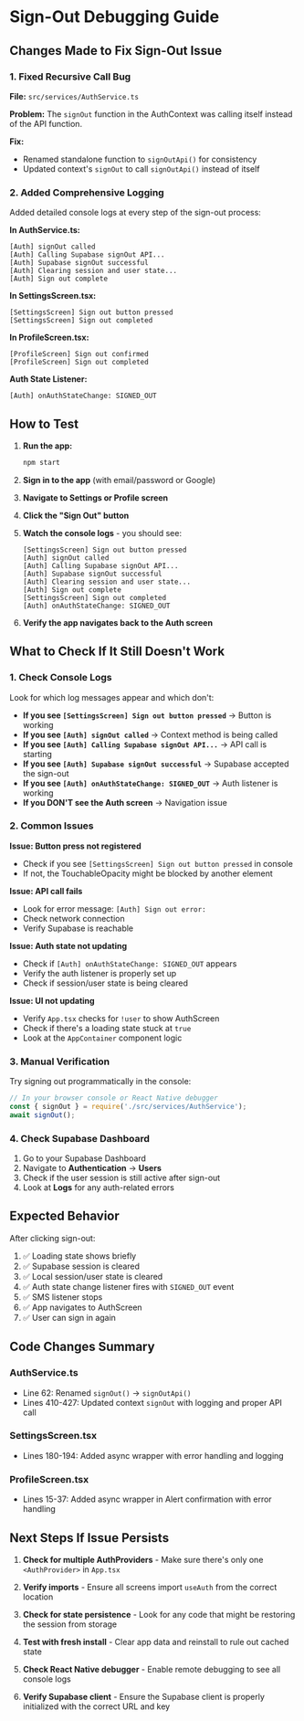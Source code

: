 # Sign-Out Debugging Guide

## Changes Made to Fix Sign-Out Issue

### 1. Fixed Recursive Call Bug
**File:** `src/services/AuthService.ts`

**Problem:** The `signOut` function in the AuthContext was calling itself instead of the API function.

**Fix:** 
- Renamed standalone function to `signOutApi()` for consistency
- Updated context's `signOut` to call `signOutApi()` instead of itself

### 2. Added Comprehensive Logging
Added detailed console logs at every step of the sign-out process:

**In AuthService.ts:**
```
[Auth] signOut called
[Auth] Calling Supabase signOut API...
[Auth] Supabase signOut successful
[Auth] Clearing session and user state...
[Auth] Sign out complete
```

**In SettingsScreen.tsx:**
```
[SettingsScreen] Sign out button pressed
[SettingsScreen] Sign out completed
```

**In ProfileScreen.tsx:**
```
[ProfileScreen] Sign out confirmed
[ProfileScreen] Sign out completed
```

**Auth State Listener:**
```
[Auth] onAuthStateChange: SIGNED_OUT
```

## How to Test

1. **Run the app:**
   ```bash
   npm start
   ```

2. **Sign in to the app** (with email/password or Google)

3. **Navigate to Settings or Profile screen**

4. **Click the "Sign Out" button**

5. **Watch the console logs** - you should see:
   ```
   [SettingsScreen] Sign out button pressed
   [Auth] signOut called
   [Auth] Calling Supabase signOut API...
   [Auth] Supabase signOut successful
   [Auth] Clearing session and user state...
   [Auth] Sign out complete
   [SettingsScreen] Sign out completed
   [Auth] onAuthStateChange: SIGNED_OUT
   ```

6. **Verify the app navigates back to the Auth screen**

## What to Check If It Still Doesn't Work

### 1. Check Console Logs
Look for which log messages appear and which don't:

- **If you see `[SettingsScreen] Sign out button pressed`** → Button is working
- **If you see `[Auth] signOut called`** → Context method is being called
- **If you see `[Auth] Calling Supabase signOut API...`** → API call is starting
- **If you see `[Auth] Supabase signOut successful`** → Supabase accepted the sign-out
- **If you see `[Auth] onAuthStateChange: SIGNED_OUT`** → Auth listener is working
- **If you DON'T see the Auth screen** → Navigation issue

### 2. Common Issues

**Issue: Button press not registered**
- Check if you see `[SettingsScreen] Sign out button pressed` in console
- If not, the TouchableOpacity might be blocked by another element

**Issue: API call fails**
- Look for error message: `[Auth] Sign out error:`
- Check network connection
- Verify Supabase is reachable

**Issue: Auth state not updating**
- Check if `[Auth] onAuthStateChange: SIGNED_OUT` appears
- Verify the auth listener is properly set up
- Check if session/user state is being cleared

**Issue: UI not updating**
- Verify `App.tsx` checks for `!user` to show AuthScreen
- Check if there's a loading state stuck at `true`
- Look at the `AppContainer` component logic

### 3. Manual Verification

Try signing out programmatically in the console:

```javascript
// In your browser console or React Native debugger
const { signOut } = require('./src/services/AuthService');
await signOut();
```

### 4. Check Supabase Dashboard

1. Go to your Supabase Dashboard
2. Navigate to **Authentication** → **Users**
3. Check if the user session is still active after sign-out
4. Look at **Logs** for any auth-related errors

## Expected Behavior

After clicking sign-out:
1. ✅ Loading state shows briefly
2. ✅ Supabase session is cleared
3. ✅ Local session/user state is cleared
4. ✅ Auth state change listener fires with `SIGNED_OUT` event
5. ✅ SMS listener stops
6. ✅ App navigates to AuthScreen
7. ✅ User can sign in again

## Code Changes Summary

### AuthService.ts
- Line 62: Renamed `signOut()` → `signOutApi()`
- Lines 410-427: Updated context `signOut` with logging and proper API call

### SettingsScreen.tsx
- Lines 180-194: Added async wrapper with error handling and logging

### ProfileScreen.tsx
- Lines 15-37: Added async wrapper in Alert confirmation with error handling

## Next Steps If Issue Persists

1. **Check for multiple AuthProviders** - Make sure there's only one `<AuthProvider>` in `App.tsx`

2. **Verify imports** - Ensure all screens import `useAuth` from the correct location

3. **Check for state persistence** - Look for any code that might be restoring the session from storage

4. **Test with fresh install** - Clear app data and reinstall to rule out cached state

5. **Check React Native debugger** - Enable remote debugging to see all console logs

6. **Verify Supabase client** - Ensure the Supabase client is properly initialized with the correct URL and key
